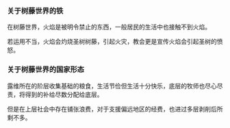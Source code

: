 ### 关于树藤世界的铁
在树藤世界，火焰是被明令禁止的东西，一般居民的生活中也接触不到火焰。

若运用不当，火焰会灼烧圣树树藤，引起火灾，教会更是宣传火焰会引起圣树的愤怒。


### 关于树藤世界的国家形态
露维所在的阶层收集基础的粮食，生活节俭但生活十分快乐，底层的牧师也尽心尽责，将得到的补给尽数分配给底层。

但是在上层社会中存在铺张浪费，对于支援偏远地区的经费，也进过多层剥削后所剩不多。